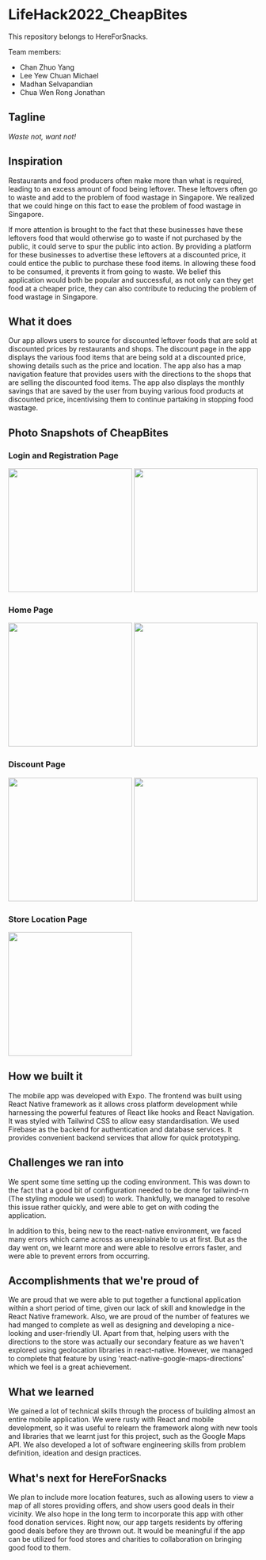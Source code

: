 # LifeHack2022_CheapBites

This repository belongs to HereForSnacks.

Team members:
- Chan Zhuo Yang
- Lee Yew Chuan Michael
- Madhan Selvapandian
- Chua Wen Rong Jonathan

## Tagline
*Waste not, want not!*

## Inspiration
Restaurants and food producers often make more than what is required, leading to an excess amount of food being leftover. These leftovers often go to waste and add to the problem of food wastage in Singapore. We realized that we could hinge on this fact to ease the problem of food wastage in Singapore. 

If more attention is brought to the fact that these businesses have these leftovers food that would otherwise go to waste if not purchased by the public, it could serve to spur the public into action. By providing a platform for these businesses to advertise these leftovers at a discounted price, it could entice the public to purchase these food items. In allowing these food to be consumed, it prevents it from going to waste. We belief this application would both be popular and successful, as not only can they get food at a cheaper price, they can also contribute to reducing the problem of food wastage in Singapore. 

## What it does
Our app allows users to source for discounted leftover foods that are sold at discounted prices by restaurants and shops. The discount page in the app displays the various food items that are being sold at a discounted price, showing details such as the price and location. The app also has a map navigation feature that provides users with the directions to the shops that are selling the discounted food items. The app also displays the monthly savings that are saved by the user from buying various food products at discounted price, incentivising them to continue partaking in stopping food wastage.

## Photo Snapshots of CheapBites

### Login and Registration Page
<p float="right">
  <img src="https://github.com/joncwr99/LifeHack2022_CheapBites/blob/main/photo_snapshots/login_register/login_display.jpg" width="250" />
  <img src="https://github.com/joncwr99/LifeHack2022_CheapBites/blob/main/photo_snapshots/login_register/register_display.jpg" width="250" />
</p>

### Home Page 
<p float="right">
  <img src="https://github.com/joncwr99/LifeHack2022_CheapBites/blob/main/photo_snapshots/homepage/homepage_display.jpg" width="250" />
  <img src="https://github.com/joncwr99/LifeHack2022_CheapBites/blob/main/photo_snapshots/homepage/homepage_info.jpg" width="250" />
</p>

### Discount Page
<p float="right">
  <img src="https://github.com/joncwr99/LifeHack2022_CheapBites/blob/main/photo_snapshots/discount/discount_display.jpg" width="250" />
  <img src="https://github.com/joncwr99/LifeHack2022_CheapBites/blob/main/photo_snapshots/discount/discount_search.jpg" width="250" />
</p>

### Store Location Page
<img src="https://github.com/joncwr99/LifeHack2022_CheapBites/blob/main/photo_snapshots/store_locations/store_location_display.jpg" width="250" />

## How we built it
The mobile app was developed with Expo. The frontend was built using React Native framework as it allows cross platform development while harnessing the powerful features of React like hooks and React Navigation. It was styled with Tailwind CSS to allow easy standardisation. We used Firebase as the backend for authentication and database services. It provides convenient backend services that allow for quick prototyping.

## Challenges we ran into
We spent some time setting up the coding environment. This was down to the fact that a good bit of configuration needed to be done for tailwind-rn (The styling module we used) to work. Thankfully, we managed to resolve this issue rather quickly, and were able to get on with coding the application.

In addition to this, being new to the react-native environment, we faced many errors which came across as unexplainable to us at first. But as the day went on, we learnt more and were able to resolve errors faster, and were able to prevent errors from occurring.

## Accomplishments that we're proud of
We are proud that we were able to put together a functional application within a short period of time, given our lack of skill and knowledge in the React Native framework. Also, we are proud of the number of features we had manged to complete as well as designing and developing a nice-looking and user-friendly UI. Apart from that, helping users with the directions to the store was actually our secondary feature as we haven't explored using geolocation libraries in react-native. However, we managed to complete that feature by using 'react-native-google-maps-directions' which we feel is a great achievement.

## What we learned
We gained a lot of technical skills through the process of building almost an entire mobile application. We were rusty with React and mobile development, so it was useful to relearn the framework along with new tools and libraries that we learnt just for this project, such as the Google Maps API. We also developed a lot of software engineering skills from problem definition, ideation and design practices.

## What's next for HereForSnacks

We plan to include more location features, such as allowing users to view a map of all stores providing offers, and show users good deals in their vicinity. We also hope in the long term to incorporate this app with other food donation services. Right now, our app targets residents by offering good deals before they are thrown out. It would be meaningful if the app can be utilized for food stores and charities to collaboration on bringing good food to them.


